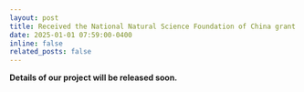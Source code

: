 ```yaml
---
layout: post
title: Received the National Natural Science Foundation of China grant to study transferable sparse adversarial attack method via multi-granular sparse representation and learning!
date: 2025-01-01 07:59:00-0400
inline: false
related_posts: false
---
```


<b> Details of our project will be released soon. </b>

